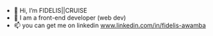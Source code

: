 - 👋 Hi, I’m FIDELIS||CRUISE
- 👀 I am a front-end developer (web dev)
- 📫 you can get me on linkedin www.linkedin.com/in/fidelis-awamba

<!---
SimplyCruise/SimplyCruise is a ✨ special ✨ repository because its `README.md` (this file) appears on your GitHub profile.
You can click the Preview link to take a look at your changes.
--->
